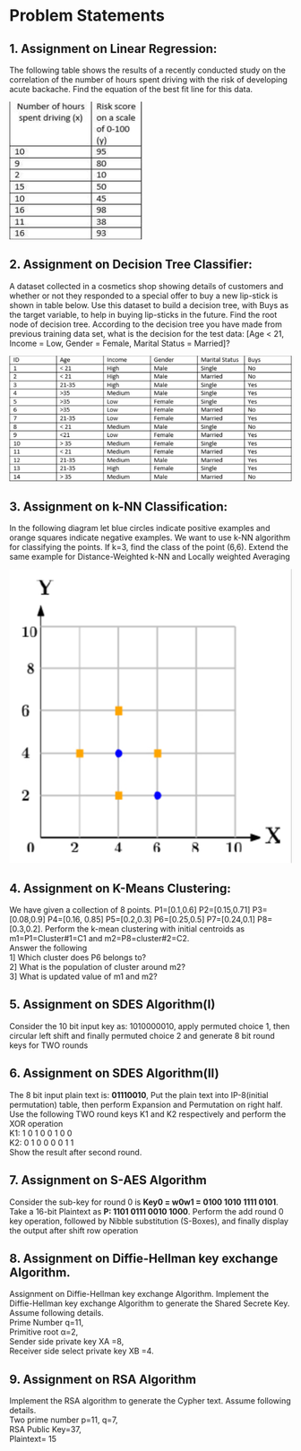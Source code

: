 # Problem Statements

## 1. Assignment on Linear Regression:

The following table shows the results of a recently conducted study on the
correlation of the number of hours spent driving with the risk of developing acute
backache. Find the equation of the best fit line for this data.

<img src="./img/1.png">

## 2. Assignment on Decision Tree Classifier:

A dataset collected in a cosmetics shop showing details of customers and whether or
not they responded to a special offer to buy a new lip-stick is shown in table below.
Use this dataset to build a decision tree, with Buys as the target variable, to help in
buying lip-sticks in the future. Find the root node of decision tree. According to the
decision tree you have made from previous training data set, what is the decision for
the test data: [Age < 21, Income = Low, Gender = Female, Marital Status =
Married]?

<img src="./img/2.png">

## 3. Assignment on k-NN Classification:

In the following diagram let blue circles indicate positive examples and orange
squares indicate negative examples. We want to use k-NN algorithm for classifying
the points. If k=3, find the class of the point (6,6). Extend the same example for
Distance-Weighted k-NN and Locally weighted Averaging

<img src="./img/3.png">

## 4. Assignment on K-Means Clustering:

We have given a collection of 8 points. P1=[0.1,0.6] P2=[0.15,0.71] P3=[0.08,0.9]
P4=[0.16, 0.85] P5=[0.2,0.3] P6=[0.25,0.5] P7=[0.24,0.1] P8=[0.3,0.2]. Perform the
k-mean clustering with initial centroids as m1=P1=Cluster#1=C1 and
m2=P8=cluster#2=C2.<br>
Answer the following<br>
1] Which cluster does P6 belongs to?<br>
2] What is the population of cluster around m2?<br>
3] What is updated value of m1 and m2?

## 5. Assignment on SDES Algorithm(I)

Consider the 10 bit input key as: 1010000010, apply permuted choice 1, then circular
left shift and finally permuted choice 2 and generate 8 bit round keys for TWO
rounds

## 6. Assignment on SDES Algorithm(II)

The 8 bit input plain text is: **01110010**, Put the plain text into IP-8(initial
permutation) table, then perform Expansion and Permutation on right half. Use the
following TWO round keys K1 and K2 respectively and perform the XOR operation<br>
K1: 1 0 1 0 0 1 0 0<br>
K2: 0 1 0 0 0 0 1 1<br>
Show the result after second round.

## 7. Assignment on S-AES Algorithm

Consider the sub-key for round 0 is **Key0 = w0w1 = 0100 1010 1111 0101**. Take a 16-bit Plaintext as **P: 1101 0111 0010 1000**. Perform the add round 0 key operation, followed by Nibble substitution (S-Boxes), and finally display the output after shift row operation

## 8. Assignment on Diffie-Hellman key exchange Algorithm.

Assignment on Diffie-Hellman key exchange Algorithm. Implement the Diffie-Hellman key exchange Algorithm to generate the Shared Secrete Key.<br>
Assume following details.<br>
Prime Number q=11, <br>
Primitive root &alpha;=2,<br>
Sender side private key XA =8,<br>
Receiver side select private key XB =4.

## 9. Assignment on RSA Algorithm

Implement the RSA algorithm to generate the Cypher text.
Assume following details.<br>
Two prime number p=11, q=7,<br>
RSA Public Key=37,<br>
Plaintext= 15
